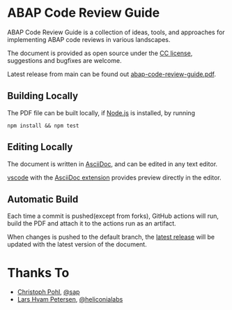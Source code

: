 # ABAP Code Review Guide
ABAP Code Review Guide is a collection of ideas, tools, and approaches for implementing ABAP code reviews in various landscapes.

The document is provided as open source under the [CC license](LICENSE), suggestions and bugfixes are welcome.

Latest release from main can be found out [abap-code-review-guide.pdf](https://github.com/SAP/styleguides/releases/download/latest/abap-code-review-guide.pdf).

## Building Locally
The PDF file can be built locally, if [Node.js](https://nodejs.org/en/) is installed, by running

`npm install && npm test`

## Editing Locally
The document is written in [AsciiDoc](https://asciidoc.org), and can be edited in any text editor.

[vscode](https://code.visualstudio.com) with the [AsciiDoc extension](https://marketplace.visualstudio.com/items?itemName=asciidoctor.asciidoctor-vscode) provides preview directly in the editor.

## Automatic Build
Each time a commit is pushed(except from forks), GitHub actions will run, build the PDF and attach it to the actions run as an artifact.

When changes is pushed to the default branch, the [latest release](https://github.com/SAP/styleguides/releases/download/latest/abap-code-review-guide.pdf) will be updated with the latest version of the document.

# Thanks To
* [Christoph Pohl](https://github.com/xtough/), [@sap](https://github.com/sap)
* [Lars Hvam Petersen](https://github.com/larshp), [@heliconialabs](https://github.com/heliconialabs)
